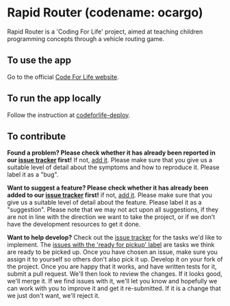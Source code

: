 # Rapid Router (codename: ocargo)

Rapid Router is a 'Coding For Life' project, aimed at teaching children programming concepts through a vehicle routing game.

## To use the app
Go to the official [Code For Life website](https://www.codeforlife.education/).

## To run the app locally
Follow the instruction at [codeforlife-deploy](http://github.com/ocadotechnology/codeforlife-deploy/).

## To contribute
__Found a problem? Please check whether it has already been reported in our [issue tracker](https://github.com/ocadotechnology/ocargo/issues) first!__ If not, [add it](https://github.com/ocadotechnology/ocargo/issues/new). Please make sure that you give us a suitable level of detail about the symptoms and how to reproduce it. Please label it as a "bug".

__Want to suggest a feature? Please check whether it has already been added to our [issue tracker](https://github.com/ocadotechnology/ocargo/issues) first!__ if not, [add it](https://github.com/ocadotechnology/ocargo/issues/new). Please make sure that you give us a suitable level of detail about the feature. Please label it as a "suggestion". Please note that we may not act upon all suggestions, if they are not in line with the direction we want to take the project, or if we don't have the development resources to get it done.

__Want to help develop?__ Check out the [issue tracker](https://github.com/ocadotechnology/ocargo/issues) for the tasks we'd like to implement. The [issues with the 'ready for pickup' label](https://github.com/ocadotechnology/ocargo/labels/ready%20for%20pickup) are tasks we think are ready to be picked up. Once you have chosen an issue, make sure you assign it to yourself so others don't also pick it up. Develop it on your fork of the project. Once you are happy that it works, and have written tests for it, submit a pull request. We'll then look to review the changes. If it looks good, we'll merge it. If we find issues with it, we'll let you know and hopefully we can work with you to improve it and get it re-submitted. If it is a change that we just don't want, we'll reject it.
